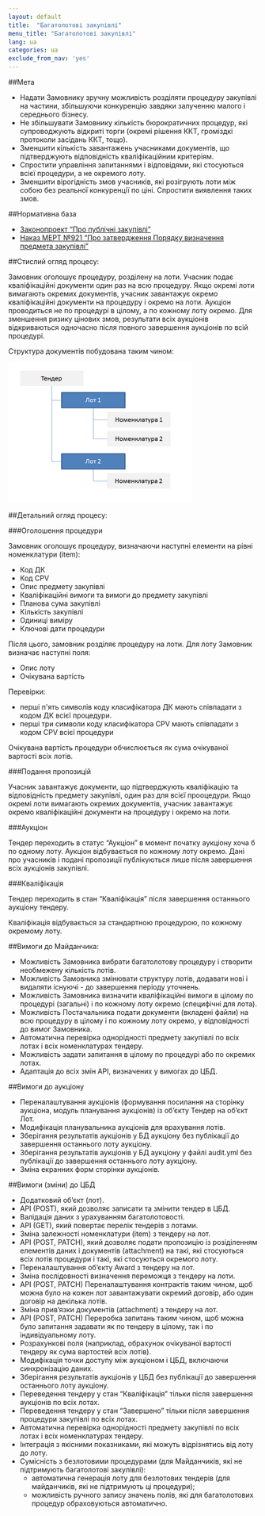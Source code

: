 ```yaml
---
layout: default
title:  "Багатолотові закупівлі"
menu_title: "Багатолотові закупівлі"
lang: ua
categories: ua
exclude_from_nav: 'yes'
---
```


##Мета

* Надати Замовнику зручну можливість розділяти процедуру закупівлі на частини, збільшуючи конкуренцію завдяки залученню малого і середнього бізнесу.
* Не збільшувати Замовнику кількість бюрократичних процедур, які супроводжують відкриті торги (окремі рішення ККТ, громіздкі протоколи засідань ККТ, тощо).
* Зменшити кількість завантажень учасниками документів, що підтверджують відповідність кваліфікаційним критеріям.
* Спростити управління запитаннями і відповідями, які стосуються всієї процедури, а не окремого лоту.
* Зменшити вірогідність змов учасників, які розігрують лоти між собою без реальної конкуренції по ціні. Спростити виявлення таких змов.


##Нормативна база

* [Законопроект “Про публічні закупівлі”](https://docs.google.com/document/d/1lBK5Y5bYPm2OmFhlfE3OuTX6H6KAfRj9fzEkNkzy8-8)
* [Наказ МЕРТ №921  “Про затвердження Порядку визначення предмета закупівлі”](http://zakon2.rada.gov.ua/laws/show/z0623-10)

##Стислий огляд процесу:

Замовник оголошує процедуру, розділену на лоти. Учасник подає кваліфікаційні документи один раз на всю процедуру. Якщо окремі лоти вимагають окремих документів, учасник завантажує окремо кваліфікаційні документи на процедуру і окремо на лоти. Аукціон проводиться не по процедурі в цілому, а по кожному лоту окремо. Для зменшення ризику цінових змов, результати всіх аукціонів відкриваються одночасно після повного завершення аукціонів по всій процедурі.

Структура документів побудована таким чином:

![Структура документів багатолотової закупівлі](/images/multilots/ua_multilots.png)

##Детальний огляд процесу:

###Оголошення процедури

Замовник оголошує процедуру, визначаючи наступні елементи на рівні номенклатури (item):

* Код ДК
* Код CPV
* Опис предмету закупівлі
* Кваліфікаційні вимоги та вимоги до предмету закупівлі
* Планова сума закупівлі
* Кількість закупівлі
* Одиниці виміру
* Ключові дати процедури

Після цього, замовник розділяє процедуру на лоти. Для лоту Замовник визначає наступні поля:

* Опис лоту
* Очікувана вартість

Перевірки:

* перші п'ять символів коду класифікатора ДК мають співпадати з кодом ДК всієї процедури.
* перші три символи коду класифікатора CPV мають співпадати з кодом CPV всієї процедури

Очікувана вартість процедури обчислюється як сума очікуваної вартості всіх лотів.

###Подання пропозицій

Учасник завантажує документи, що підтверджують кваліфікацію та відповідність предмету закупівлі, один раз для всієї прооцедури. Якщо окремі лоти вимагають окремих документів, учасник завантажує окремо кваліфікаційні документи на процедуру і окремо на лоти. 

###Аукціон

Тендер переходить в статус “Аукціон” в момент початку аукціону хоча б по одному лоту. Аукціон відбувається по кожному лоту окремо. Дані про учасників і подані пропозиції публікуються лише після завершення всіх аукціонів закупівлі. 

###Кваліфікація

Тендер переходить в стан “Кваліфікація” після завершення останнього аукціону тендеру.

Кваліфікація відбувається за стандартною процедурою, по кожному окремому лоту.

##Вимоги до Майданчика:

* Можливість Замовника вибрати багатолотову процедуру і створити необмежену кількість лотів.
* Можливість Замовника змінювати структуру лотів, додавати нові і видаляти існуючі - до завершення періоду уточнень.
* Можливість Замовника визначити кваліфікаційні вимоги в цілому по процедурі (загальні) і по кожному лоту окремо (специфічні для лота).
* Можливість Постачальника подати документи (вкладені файли) на всю процедуру в цілому і по кожному лоту окремо, у відповідності до вимог Замовника.
* Автоматична перевірка однорідності предмету закупівлі по всіх лотах і всіх номенклатурах тендеру. 
* Можливість задати запитання в цілому по процедурі або по окремих лотах.
* Адаптація до всіх змін АРІ, визначених у вимогах до ЦБД.


##Вимоги до аукціону

* Переналаштування аукціонів (формування посилання на сторінку аукціона, модуль планування аукціонів) із об’єкту Тендер на об’єкт Лот.
* Модифікація планувальника аукціонів для врахування лотів.
* Зберігання результатів аукціонів у БД аукціону без публікації до завершення останнього лоту аукціону. 
* Зберігання результатів аукціонів у БД аукціону у файлі audit.yml без публікації до завершення останнього лоту аукціону.
* Зміна екранних форм сторінки аукціонів.

##Вимоги (зміни) до ЦБД

* Додатковий об’єкт (лот).
* API (POST), який дозволяє записати та змінити тендер в ЦБД.
* Валідація даних з урахуванням багатолотовості.
* API (GET), який повертає перелік тендерів з лотами.
* Зміна залежності номенклатури (item) з тендеру на лот.
* API (POST, PATCH), який дозволяє подати пропозицію із розіділенням елементів даних і документів (attachment) на такі, які стосуються всіх лотів процедури і такі, які стосуються окремого лоту.
* Переналаштування об’єкту Award з тендеру на лот.
* Зміна послідовності визначення переможця з тендеру на лоти.
* API (POST, PATCH) Переналаштування контрактів таким чином, щоб можна було на кожен лот завантажувати окремий договір, або один договір на декілька лотів.
* Зміна прив’язки документів (attachment) з тендеру на лот.
* API (POST, PATCH) Переробка запитань таким чином, щоб можна було запитання задавати як по тендеру в цілому, так і по індивідуальному лоту.
* Розрахункові поля (наприклад, обрахунок очікуваної вартості тендеру як сума вартостей всіх лотів).
* Модифікація точки доступу між аукціоном і ЦБД, включаючи синхронізацію даних.
* Зберігання результатів аукціонів у ЦБД без публікації до завершення останнього лоту аукціону. 
* Переведення тендеру у стан “Кваліфікація” тільки після завершення аукціонів по всіх лотах.
* Переведення тендеру у стан “Завершено” тільки після завершення процедури закупівлі по всіх лотах.
* Автоматична перевірка однорідності предмету закупівлі по всіх лотах і всіх номенклатурах тендеру.
* Інтеграція з якісними показниками, які можуть відрізнятись від лоту до лоту.
* Сумісність з безлотовими процедурами (для Майданчиків, які не підтримують багатолотові закупівлі):
   * автоматична генерація лоту для безлотових тендерів (для майданчиків, які не підтримують ці процедури);
   * можливість ручного запису значень полів, які для багатолотових процедур обраховуються автоматично.

